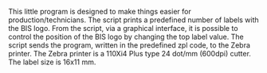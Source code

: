 This little program is designed to make things easier for production/technicians.
The script prints a predefined number of labels with the BIS logo. 
From the script, via a graphical interface, it is possible to control the position of the BIS logo by changing the top label value. 
The script sends the program, written in the predefined zpl code, to the Zebra printer.
The Zebra printer is a 110Xi4 Plus type 24 dot/mm (600dpi) cutter.
The label size is 16x11 mm.
